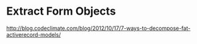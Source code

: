 # Extract Form Objects

<http://blog.codeclimate.com/blog/2012/10/17/7-ways-to-decompose-fat-activerecord-models/>